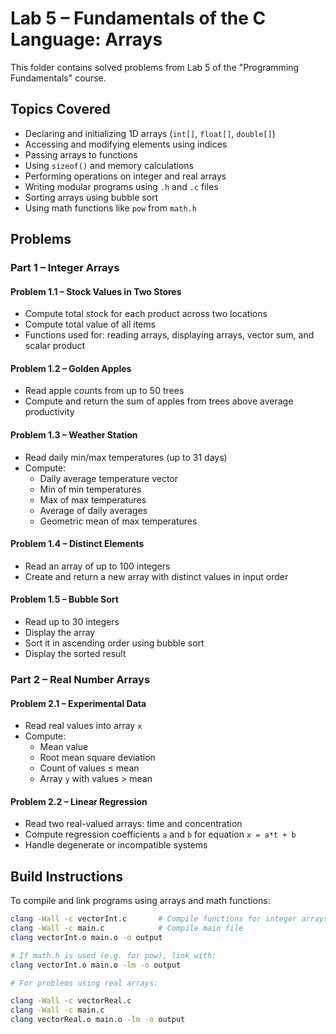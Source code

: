 # Lab 5 – Fundamentals of the C Language: Arrays

This folder contains solved problems from Lab 5 of the "Programming Fundamentals" course.

## Topics Covered

- Declaring and initializing 1D arrays (`int[]`, `float[]`, `double[]`)
- Accessing and modifying elements using indices
- Passing arrays to functions
- Using `sizeof()` and memory calculations
- Performing operations on integer and real arrays
- Writing modular programs using `.h` and `.c` files
- Sorting arrays using bubble sort
- Using math functions like `pow` from `math.h`

## Problems

### Part 1 – Integer Arrays

#### Problem 1.1 – Stock Values in Two Stores
- Compute total stock for each product across two locations
- Compute total value of all items
- Functions used for: reading arrays, displaying arrays, vector sum, and scalar product

#### Problem 1.2 – Golden Apples
- Read apple counts from up to 50 trees
- Compute and return the sum of apples from trees above average productivity

#### Problem 1.3 – Weather Station
- Read daily min/max temperatures (up to 31 days)
- Compute:
  - Daily average temperature vector
  - Min of min temperatures
  - Max of max temperatures
  - Average of daily averages
  - Geometric mean of max temperatures

#### Problem 1.4 – Distinct Elements
- Read an array of up to 100 integers
- Create and return a new array with distinct values in input order

#### Problem 1.5 – Bubble Sort
- Read up to 30 integers
- Display the array
- Sort it in ascending order using bubble sort
- Display the sorted result

### Part 2 – Real Number Arrays

#### Problem 2.1 – Experimental Data
- Read real values into array `x`
- Compute:
  - Mean value
  - Root mean square deviation
  - Count of values ≤ mean
  - Array `y` with values > mean

#### Problem 2.2 – Linear Regression
- Read two real-valued arrays: time and concentration
- Compute regression coefficients `a` and `b` for equation `x = a*t + b`
- Handle degenerate or incompatible systems

## Build Instructions

To compile and link programs using arrays and math functions:

```bash
clang -Wall -c vectorInt.c       # Compile functions for integer arrays
clang -Wall -c main.c            # Compile main file
clang vectorInt.o main.o -o output

# If math.h is used (e.g. for pow), link with:
clang vectorInt.o main.o -lm -o output

# For problems using real arrays:

clang -Wall -c vectorReal.c
clang -Wall -c main.c
clang vectorReal.o main.o -lm -o output
